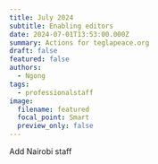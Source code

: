```yaml
---
title: July 2024
subtitle: Enabling editors
date: 2024-07-01T13:53:00.000Z
summary: Actions for teglapeace.org
draft: false
featured: false
authors:
  - Ngong
tags:
  - professionalstaff
image:
  filename: featured
  focal_point: Smart
  preview_only: false
---
```

Add Nairobi staff
